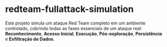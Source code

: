 # redteam-fullattack-simulation
Este projeto simula um ataque Red Team completo em um ambiente controlado, cobrindo todas as fases essenciais de um ataque real: **Reconhecimento**, **Acesso Inicial**, **Execução**, **Pós-exploração**, **Persistência** e **Exfiltração de Dados**.
